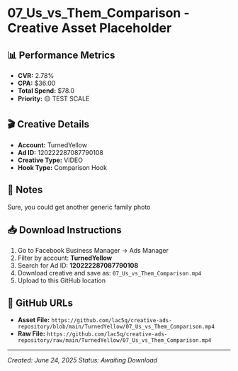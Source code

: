 # 07_Us_vs_Them_Comparison - Creative Asset Placeholder

## 📊 **Performance Metrics**
- **CVR:** 2.78%
- **CPA:** $36.00
- **Total Spend:** $78.0
- **Priority:** 🟡 TEST SCALE

## 🎬 **Creative Details**
- **Account:** TurnedYellow
- **Ad ID:** 120222287087790108
- **Creative Type:** VIDEO
- **Hook Type:** Comparison Hook

## 📝 **Notes**
Sure, you could get another generic family photo

## 📥 **Download Instructions**
1. Go to Facebook Business Manager → Ads Manager
2. Filter by account: **TurnedYellow**
3. Search for Ad ID: **120222287087790108**
4. Download creative and save as: `07_Us_vs_Them_Comparison.mp4`
5. Upload to this GitHub location

## 🔗 **GitHub URLs**
- **Asset File:** `https://github.com/lac5q/creative-ads-repository/blob/main/TurnedYellow/07_Us_vs_Them_Comparison.mp4`
- **Raw File:** `https://github.com/lac5q/creative-ads-repository/raw/main/TurnedYellow/07_Us_vs_Them_Comparison.mp4`

---
*Created: June 24, 2025*
*Status: Awaiting Download*
